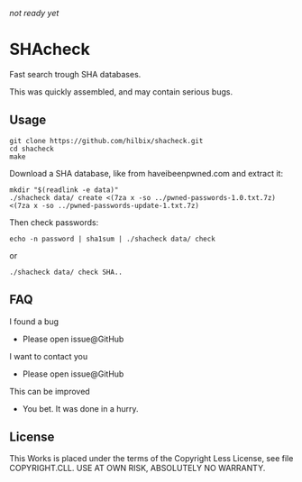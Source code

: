 *not ready yet*

# SHAcheck

Fast search trough SHA databases.

This was quickly assembled, and may contain serious bugs.

## Usage

    git clone https://github.com/hilbix/shacheck.git
    cd shacheck
    make

Download a SHA database, like from haveibeenpwned.com and extract it:

    mkdir "$(readlink -e data)"
    ./shacheck data/ create <(7za x -so ../pwned-passwords-1.0.txt.7z) <(7za x -so ../pwned-passwords-update-1.txt.7z)

Then check passwords:

    echo -n password | sha1sum | ./shacheck data/ check

or

    ./shacheck data/ check SHA..


## FAQ

I found a bug

- Please open issue@GitHub

I want to contact you

- Please open issue@GitHub

This can be improved

- You bet.  It was done in a hurry.


## License

This Works is placed under the terms of the Copyright Less License,
see file COPYRIGHT.CLL.  USE AT OWN RISK, ABSOLUTELY NO WARRANTY.

